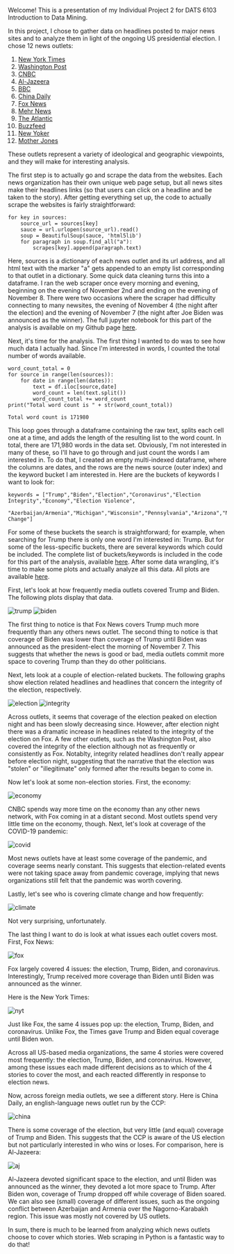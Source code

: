 Welcome! This is a presentation of my Individual Project 2 for DATS 6103 Introduction to Data Mining.

In this project, I chose to gather data on headlines posted to major news sites and to analyze them in light of the ongoing US presidential election. I chose 12 news outlets:

1. [New York Times](https://www.nytimes.com/)
2. [Washington Post](https://www.washingtonpost.com/)
3. [CNBC](https://www.cnbc.com)
4. [Al-Jazeera](https://www.aljazeera.com/)
5. [BBC](https://bbc.com/news)
6. [China Daily](https://global.chinadaily.com.cn/)
7. [Fox News](https://www.foxnews.com/)
8. [Mehr News](https://en.mehrnews.com/)
9. [The Atlantic](https://www.theatlantic.com/)
10. [Buzzfeed](https://www.buzzfeed.com/)
11. [New Yoker](https://www.newyorker.com/)
12. [Mother Jones](https://www.motherjones.com/)

These outlets represent a variety of ideological and geographic viewpoints, and they will make for interesting analysis.

The first step is to actually go and scrape the data from the websites. Each news organization has their own unique web page setup, but all news sites make their headlines links (so that users can click on a headline and be taken to the story). After getting everything set up, the code to actually scrape the websites is fairly straightforward:

```
for key in sources:
    source_url = sources[key]
    sauce = url.urlopen(source_url).read()
    soup = BeautifulSoup(sauce, 'html5lib')
    for paragraph in soup.find_all("a"):
        scrapes[key].append(paragraph.text)
```
Here, sources is a dictionary of each news outlet and its url address, and all html text with the marker "a" gets appended to an empty list corresponding to that outlet in a dictionary. Some quick data cleaning turns this into a dataframe. I ran the web scraper once every morning and evening, beginning on the evening of November 2nd and ending on the evening of November 8. There were two occasions where the scraper had difficulty connecting to many newsites, the evening of November 4 (the night after the election) and the evening of November 7 (the night after Joe Biden was announced as the winner). The full jupyter notebook for this part of the analysis is available on my Github page [here](https://github.com/grahamh39/DATS6103-Project-2-Graham-Hulsey-/blob/main/code/Graham%20Hulsey%20Project%202%20Code%20Part%201%20-%20Web%20Scraping.ipynb).

Next, it's time for the analysis. The first thing I wanted to do was to see how much data I actually had. Since I'm interested in words, I counted the total number of words available. 
```
word_count_total = 0
for source in range(len(sources)):
    for date in range(len(dates)):
        text = df.iloc[source,date]
        word_count = len(text.split())
        word_count_total += word_count
print("Total word count is " + str(word_count_total))

Total word count is 171980
```
This loop goes through a dataframe containing the raw text, splits each cell one at a time, and adds the length of the resulting list to the word count. In total, there are 171,980 words in the data set. Obviously, I'm not interested in many of these, so I'll have to go through and just count the words I am interested in. To do that, I created an empty multi-indexed dataframe, where the columns are dates, and the rows are the news source (outer index) and the keyword bucket I am interested in. Here are the buckets of keywords I want to look for:

```
keywords = ["Trump","Biden","Election","Coronavirus","Election Integrity","Economy","Election Violence",
            "Azerbaijan/Armenia","Michigan","Wisconsin","Pennsylvania","Arizona","Nevada","Florida","Climate Change"]
```
For some of these buckets the search is straightforward; for example, when searching for Trump there is only one word I'm interested in: Trump. But for some of the less-specific buckets, there are several keywords which could be included. The complete list of buckets/keywords is included in the code for this part of the analysis, available [here](https://github.com/grahamh39/DATS6103-Project-2-Graham-Hulsey-/blob/main/code/Graham%20Hulsey%20Project%202%20Code%20Part%202%20-%20Analysis.ipynb). After some data wrangling, it's time to make some plots and actually analyze all this data. All plots are available [here](https://github.com/grahamh39/DATS6103-Project-2-Graham-Hulsey-/tree/main/plots).

First, let's look at how frequently media outlets covered Trump and Biden. The following plots display that data. 

![trump](https://raw.githubusercontent.com/grahamh39/DATS6103-Project-2-Graham-Hulsey-/main/plots/trump_plot.png)
![biden](https://raw.githubusercontent.com/grahamh39/DATS6103-Project-2-Graham-Hulsey-/main/plots/biden_plot.png)

The first thing to notice is that Fox News covers Trump much more frequently than any others news outlet. The second thing to notice is that coverage of Biden was lower than coverage of Trump until Biden was announced as the president-elect the morning of November 7. This suggests that whether the news is good or bad, media outlets commit more space to covering Trump than they do other politicians.

Next, lets look at a couple of election-related buckets. The following graphs show election related headlines and headlines that concern the integrity of the election, respectively.

![election](https://raw.githubusercontent.com/grahamh39/DATS6103-Project-2-Graham-Hulsey-/main/plots/election_plot.png)
![integrity](https://raw.githubusercontent.com/grahamh39/DATS6103-Project-2-Graham-Hulsey-/main/plots/integrity_plot.png)

Across outlets, it seems that coverage of the election peaked on election night and has been slowly decreasing since. However, after election night there was a dramatic increase in headlines related to the integrity of the election on Fox. A few other outlets, such as the Washington Post, also covered the integrity of the election although not as frequently or consistently as Fox. Notablty, integrity related headlines don't really appear before election night, suggesting that the narrative that the election was "stolen" or "illegitimate" only formed after the results began to come in.

Now let's look at some non-election stories. First, the economy:

![economy](https://raw.githubusercontent.com/grahamh39/DATS6103-Project-2-Graham-Hulsey-/main/plots/economy_plot.png)

CNBC spends way more time on the economy than any other news network, with Fox coming in at a distant second. Most outlets spend very little time on the economy, though. Next, let's look at coverage of the COVID-19 pandemic:

![covid](https://raw.githubusercontent.com/grahamh39/DATS6103-Project-2-Graham-Hulsey-/main/plots/corona_plot.png)

Most news outlets have at least some coverage of the pandemic, and coverage seems nearly constant. This suggests that election-related events were not taking space away from pandemic coverage, implying that news organizations still felt that the pandemic was worth covering.

Lastly, let's see who is covering climate change and how frequently:

![climate](https://raw.githubusercontent.com/grahamh39/DATS6103-Project-2-Graham-Hulsey-/main/plots/climate_plot.png)

Not very surprising, unfortunately.

The last thing I want to do is look at what issues each outlet covers most. First, Fox News:

![fox](https://raw.githubusercontent.com/grahamh39/DATS6103-Project-2-Graham-Hulsey-/main/plots/fox_plot.png)

Fox largely covered 4 issues: the election, Trump, Biden, and coronavirus. Interestingly, Trump received more coverage than Biden until Biden was announced as the winner. 

Here is the New York Times:

![nyt](https://raw.githubusercontent.com/grahamh39/DATS6103-Project-2-Graham-Hulsey-/main/plots/ny_plot.png)

Just like Fox, the same 4 issues pop up: the election, Trump, Biden, and coronavirus. Unlike Fox, the Times gave Trump and Biden equal coverage until Biden won. 

Across all US-based media organizations, the same 4 stories were covered most frequently: the election, Trump, Biden, and coronavirus. However, among these issues each made different decisions as to which of the 4 stories to cover the most, and each reacted differently in response to election news.

Now, across foreign media outlets, we see a different story. Here is China Daily, an english-language news outlet run by the CCP:

![china](https://raw.githubusercontent.com/grahamh39/DATS6103-Project-2-Graham-Hulsey-/main/plots/china_plot.png)

There is some coverage of the election, but very little (and equal) coverage of Trump and Biden. This suggests that the CCP is aware of the US election but not particularly interested in who wins or loses. For comparison, here is Al-Jazeera:

![aj](https://raw.githubusercontent.com/grahamh39/DATS6103-Project-2-Graham-Hulsey-/main/plots/aj_plot.png)

Al-Jazeera devoted significant space to the election, and until Biden was announced as the winner, they devoted a lot more space to Trump. After Biden won, coverage of Trump dropped off while coverage of Biden soared. We can also see (small) coverage of different issues, such as the ongoing conflict between Azerbaijan and Armenia over the Nagorno-Karabakh region. This issue was mostly not covered by US outlets.

In sum, there is much to be learned from analyzing which news outlets choose to cover which stories. Web scraping in Python is a fantastic way to do that!
